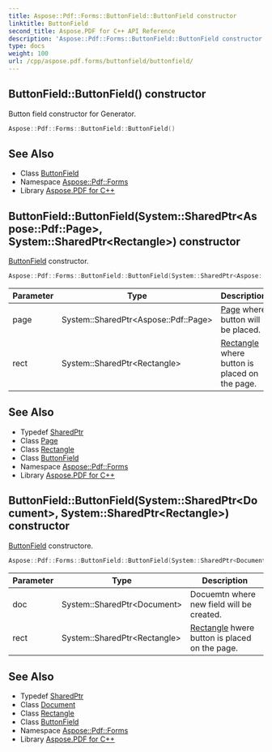 ```yaml
---
title: Aspose::Pdf::Forms::ButtonField::ButtonField constructor
linktitle: ButtonField
second_title: Aspose.PDF for C++ API Reference
description: 'Aspose::Pdf::Forms::ButtonField::ButtonField constructor. Button field constructor for Generator in C++.'
type: docs
weight: 100
url: /cpp/aspose.pdf.forms/buttonfield/buttonfield/
---
```

## ButtonField::ButtonField() constructor


Button field constructor for Generator.

```cpp
Aspose::Pdf::Forms::ButtonField::ButtonField()
```

## See Also

* Class [ButtonField](../)
* Namespace [Aspose::Pdf::Forms](../../)
* Library [Aspose.PDF for C++](../../../)
## ButtonField::ButtonField(System::SharedPtr\<Aspose::Pdf::Page\>, System::SharedPtr\<Rectangle\>) constructor


[ButtonField](../) constructor.

```cpp
Aspose::Pdf::Forms::ButtonField::ButtonField(System::SharedPtr<Aspose::Pdf::Page> page, System::SharedPtr<Rectangle> rect)
```


| Parameter | Type | Description |
| --- | --- | --- |
| page | System::SharedPtr\<Aspose::Pdf::Page\> | [Page](../../../aspose.pdf/page/) where button will be placed. |
| rect | System::SharedPtr\<Rectangle\> | [Rectangle](../../../aspose.pdf/rectangle/) where button is placed on the page. |

## See Also

* Typedef [SharedPtr](../../../system/sharedptr/)
* Class [Page](../../../aspose.pdf/page/)
* Class [Rectangle](../../../aspose.pdf/rectangle/)
* Class [ButtonField](../)
* Namespace [Aspose::Pdf::Forms](../../)
* Library [Aspose.PDF for C++](../../../)
## ButtonField::ButtonField(System::SharedPtr\<Document\>, System::SharedPtr\<Rectangle\>) constructor


[ButtonField](../) constructore.

```cpp
Aspose::Pdf::Forms::ButtonField::ButtonField(System::SharedPtr<Document> doc, System::SharedPtr<Rectangle> rect)
```


| Parameter | Type | Description |
| --- | --- | --- |
| doc | System::SharedPtr\<Document\> | Docuemtn where new field will be created. |
| rect | System::SharedPtr\<Rectangle\> | [Rectangle](../../../aspose.pdf/rectangle/) hwere button is placed on the page. |

## See Also

* Typedef [SharedPtr](../../../system/sharedptr/)
* Class [Document](../../../aspose.pdf/document/)
* Class [Rectangle](../../../aspose.pdf/rectangle/)
* Class [ButtonField](../)
* Namespace [Aspose::Pdf::Forms](../../)
* Library [Aspose.PDF for C++](../../../)
